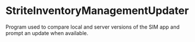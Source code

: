 # StriteInventoryManagementUpdater
Program used to compare local and server versions of the SIM app and prompt an update when available.
